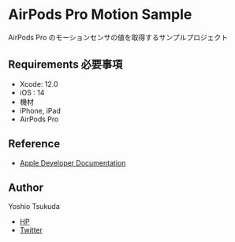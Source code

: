 # AirPods Pro Motion Sample

AirPods Pro のモーションセンサの値を取得するサンプルプロジェクト

## Requirements 必要事項
 - Xcode: 12.0
 - iOS  : 14
 - 機材
 - iPhone, iPad
 - AirPods Pro
  
## Reference
 - [Apple Developer Documentation](https://developer.apple.com/documentation/coremotion/cmheadphonemotionmanager)


## Author
 Yoshio Tsukuda  
 - [HP](https://tukuyo.net/)
 - [Twitter](https://twitter.com/tukutuku_tukuyo)

